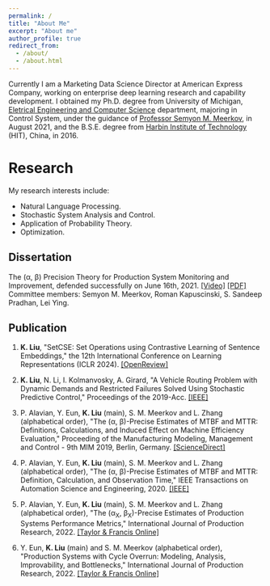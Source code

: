 ```yaml
---
permalink: /
title: "About Me"
excerpt: "About me"
author_profile: true
redirect_from: 
  - /about/
  - /about.html
---
```


Currently I am a Marketing Data Science Director at American Express Company, working on enterprise deep learning research and capability development. I obtained my Ph.D. degree from University of Michigan, [Eletrical Engineering and Computer Science](https://eecs.engin.umich.edu/) department, majoring in Control System, under the guidance of [Professor Semyon M. Meerkov](https://eecs.engin.umich.edu/people/meerkov-semyon-m/), in August 2021, and the B.S.E. degree from [Harbin Institute of Technology](http://en.hit.edu.cn/) (HIT), China, in 2016.

Research
======
My research interests include:
* Natural Language Processing.
* Stochastic System Analysis and Control.
* Application of Probability Theory.
* Optimization.

Dissertation
------
The (&alpha;, &beta;) Precision Theory for Production System Monitoring and Improvement, defended successfully on June 16th, 2021. [[Video]](https://youtu.be/bXkVGuTwRiY?si=57wng7QdGf_C-qea) [[PDF]](https://deepblue.lib.umich.edu/bitstream/handle/2027.42/169726/kangliu_1.pdf?sequence=1) Committee members: Semyon M. Meerkov, Roman Kapuscinski, S. Sandeep Pradhan, Lei Ying.

Publication
------
1. **K. Liu**, "SetCSE: Set Operations using Contrastive Learning of Sentence Embeddings," the 12th International Conference on Learning Representations (ICLR 2024). [[OpenReview]](https://openreview.net/pdf?id=zEHGSN8Hy8)

1. **K. Liu**, N. Li, I. Kolmanvosky, A. Girard, "A Vehicle Routing Problem with Dynamic Demands and Restricted Failures Solved Using Stochastic Predictive Control," Proceedings of the 2019-Acc. [[IEEE]](https://ieeexplore.ieee.org/abstract/document/8814997)

1. P. Alavian, Y. Eun, **K. Liu** (main), S. M. Meerkov and L. Zhang (alphabetical order), "The (&alpha;, &beta;)-Precise Estimates of MTBF and MTTR: Definitions, Calculations, and Induced Effect on Machine Efficiency Evaluation," Proceeding of the Manufacturing Modeling, Management and Control - 9th MIM 2019, Berlin, Germany. [[ScienceDirect]](https://www.sciencedirect.com/science/article/pii/S2405896319313047)

1. P. Alavian, Y. Eun, **K. Liu** (main), S. M. Meerkov and L. Zhang (alphabetical order), "The (&alpha;, &beta;)-Precise Estimates of MTBF and MTTR: Definition, Calculation, and Observation Time," IEEE Transactions on Automation Science and Engineering, 2020. [[IEEE]](https://ieeexplore.ieee.org/abstract/document/9180078)

1. P. Alavian, Y. Eun, **K. Liu** (main), S. M. Meerkov and L. Zhang (alphabetical order), "The (&alpha;<sub>X</sub>, &beta;<sub>X</sub>)-Precise Estimates of Production Systems Performance Metrics," International Journal of Production Research, 2022. [[Taylor & Francis Online]](https://www.tandfonline.com/doi/abs/10.1080/00207543.2021.1886367)

1. Y. Eun, **K. Liu** (main) and S. M. Meerkov (alphabetical order), "Production Systems with Cycle Overrun: Modeling, Analysis, Improvability, and Bottlenecks," International Journal of Production Research, 2022. [[Taylor & Francis Online]](https://www.tandfonline.com/doi/abs/10.1080/00207543.2021.1968528)